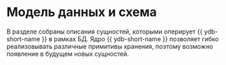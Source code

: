 # Модель данных и схема

В разделе собраны описания сущностей, которыми оперирует {{ ydb-short-name }} в рамках БД.
Ядро {{ ydb-short-name }} позволяет гибко реализовывать различные примитивы хранения, поэтому возможно появление в будущем новых сущностей.

